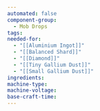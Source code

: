 ```yaml
---
automated: false
component-group:
  - Mob Drops
tags: 
needed-for:
  - "[[Aluminium Ingot]]"
  - "[[Balanced Shard]]"
  - "[[Diamond]]"
  - "[[Tiny Gallium Dust]]"
  - "[[Small Gallium Dust]]"
ingredients: 
machine-type: 
machine-voltage: 
base-craft-time:
---
```

